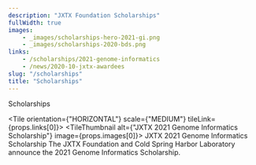```yaml
---
description: "JXTX Foundation Scholarships"
fullWidth: true
images:
    - _images/scholarships-hero-2021-gi.png
    - _images/scholarships-2020-bds.png
links:
    - /scholarships/2021-genome-informatics
    - /news/2020-10-jxtx-awardees
slug: "/scholarships"
title: "Scholarships"
---
```


<Headline>
<HeadlineHeading>Scholarships</HeadlineHeading>
</Headline>

<Newsroom>

<Grid columns={1}>

<Tile orientation={"HORIZONTAL"} scale={"MEDIUM"} tileLink={props.links[0]}>
<TileThumbnail alt={"JXTX 2021 Genome Informatics Scholarship"} image={props.images[0]}></TileThumbnail>
<TileContent>
<TileHeading>
JXTX 2021 Genome Informatics Scholarship
</TileHeading>
<TileBody>
The JXTX Foundation and Cold Spring Harbor Laboratory announce the 2021 Genome Informatics Scholarship.
</TileBody>
</TileContent>
</Tile>

</Grid>

</Newsroom>
